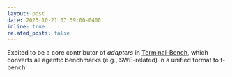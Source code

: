 ```yaml
---
layout: post
date: 2025-10-21 07:59:00-0400
inline: true
related_posts: false
---
```


Excited to be a core contributor of *adapters* in [Terminal-Bench](https://www.tbench.ai/contributors), which converts all agentic benchmarks (e.g., SWE-related) in a unified format to t-bench!

